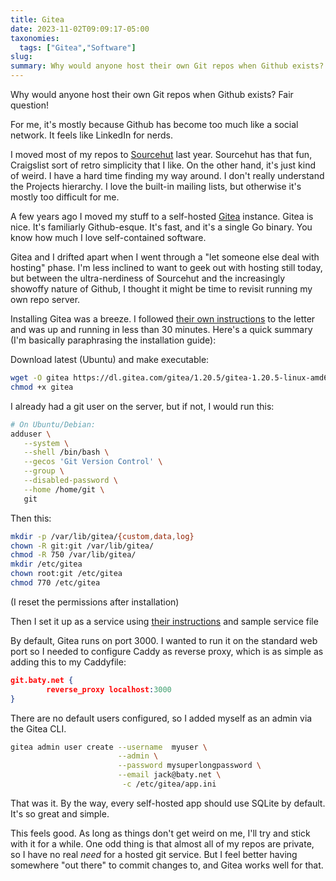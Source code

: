 ```yaml
---
title: Gitea
date: 2023-11-02T09:09:17-05:00
taxonomies:
  tags: ["Gitea","Software"]
slug: 
summary: Why would anyone host their own Git repos when Github exists?
---
```


Why would anyone host their own Git repos when Github exists? Fair question!

For me, it's mostly because Github has become too much like a social network. It feels like LinkedIn for nerds.

I moved most of my repos to [Sourcehut](https://sourcehut.org/) last year. Sourcehut has that fun, Craigslist sort of retro simplicity that I like. On the other hand, it's just kind of weird. I have a hard time finding my way around. I don't really understand the Projects hierarchy. I love the built-in mailing lists, but otherwise it's mostly too difficult for me.

A few years ago I moved my stuff to a self-hosted [Gitea](https://about.gitea.com/) instance. Gitea is nice. It's familiarly Github-esque. It's fast, and it's a single Go binary. You know how much I love self-contained software.

Gitea and I drifted apart when I went through a "let someone else deal with hosting" phase. I'm less inclined to want to geek out with hosting still today, but between the ultra-nerdiness of Sourcehut and the increasingly showoffy nature of Github, I thought it might be time to revisit running my own repo server.

Installing Gitea was a breeze. I followed [their own instructions](https://docs.gitea.com/installation/install-from-binary) to the letter and was up and running in less than 30 minutes. Here's a quick summary (I'm basically paraphrasing the installation guide):

Download latest (Ubuntu) and make executable:

```sh
wget -O gitea https://dl.gitea.com/gitea/1.20.5/gitea-1.20.5-linux-amd64
chmod +x gitea
```

I already had a git user on the server, but if not, I would run this:

```sh
# On Ubuntu/Debian:
adduser \
   --system \
   --shell /bin/bash \
   --gecos 'Git Version Control' \
   --group \
   --disabled-password \
   --home /home/git \
   git
```

Then this:

```sh
mkdir -p /var/lib/gitea/{custom,data,log}
chown -R git:git /var/lib/gitea/
chmod -R 750 /var/lib/gitea/
mkdir /etc/gitea
chown root:git /etc/gitea
chmod 770 /etc/gitea
```
(I reset the permissions after installation)

Then I set it up as a service using [their instructions](https://docs.gitea.com/installation/linux-service) and sample service file

By default, Gitea runs on port 3000. I wanted to run it on the standard web port so I needed to configure Caddy as reverse proxy, which is as simple as adding this to my Caddyfile:

```json
git.baty.net {
        reverse_proxy localhost:3000
}
```

There are no default users configured, so I added myself as an admin via the Gitea CLI.

```sh
gitea admin user create --username  myuser \
                        --admin \
                        --password mysuperlongpassword \
                        --email jack@baty.net \
                         -c /etc/gitea/app.ini
```

That was it. By the way, every self-hosted app should use SQLite by default. It's so great and simple.

This feels good. As long as things don't get weird on me, I'll try and stick with it for a while. One odd thing is that almost all of my repos are private, so I have no real *need* for a hosted git service. But I feel better having somewhere "out there" to commit changes to, and Gitea works well for that.

